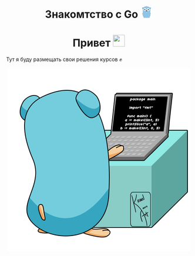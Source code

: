 <h1 align="center">Знакомтство с Go 
    <img src="./info/img/golang.svg" height="32" width="32"/>
</h1>

<h1 align="center">Привет </a> 
<img src="https://github.com/blackcater/blackcater/raw/main/images/Hi.gif" height="32" width="32"/></h1>

<p>Тут я буду размещать свои решения курсов ✊ </p>

<div align="center">
<img src="./info/img/start.gif" height="500"/>
</div>